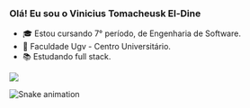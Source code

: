 ### Olá! Eu sou o Vinicius Tomacheusk El-Dine

- 🎓 Estou cursando 7° período, de Engenharia de Software.
- 🏫 Faculdade Ugv - Centro Universitário.
- 📚 Estudando full stack.

<div>
  <a href="https://www.linkedin.com/in/vinicius-tomacheusk-el-dine-365996231/" target="_blank"><img src="https://img.shields.io/badge/LinkedIn-0077B5?style=for-the-badge&logo=linkedin&logoColor=white" target="_blank"></a>
  
![Snake animation](https://github.com/ViniciusEl-Dine/ViniciusEl-Dine/blob/output/github-contribution-grid-snake.svg)
  
</div>
